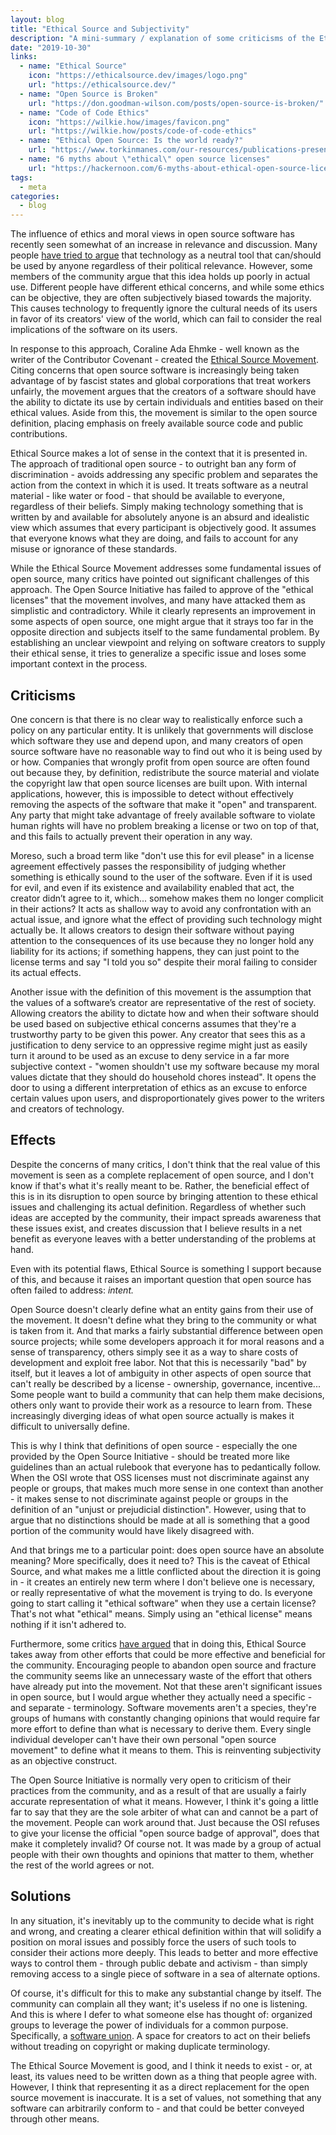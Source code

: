 ```yaml
---
layout: blog
title: "Ethical Source and Subjectivity"
description: "A mini-summary / explanation of some criticisms of the Ethical Source Movement."
date: "2019-10-30"
links:
  - name: "Ethical Source"
    icon: "https://ethicalsource.dev/images/logo.png"
    url: "https://ethicalsource.dev/"
  - name: "Open Source is Broken"
    url: "https://don.goodman-wilson.com/posts/open-source-is-broken/"
  - name: "Code of Code Ethics"
    icon: "https://wilkie.how/images/favicon.png"
    url: "https://wilkie.how/posts/code-of-code-ethics"
  - name: "Ethical Open Source: Is the world ready?"
    url: "https://www.torkinmanes.com/our-resources/publications-presentations/publication/ethical-open-source-is-the-world-ready"
  - name: "6 myths about \"ethical\" open source licenses"
    url: "https://hackernoon.com/6-myths-about-ethical-open-source-licenses-3bfbd042b1dc"
tags:
  - meta
categories:
  - blog
---
```


The influence of ethics and moral views in open source software has recently
seen somewhat of an increase in relevance and discussion. Many people
[have tried to argue](https://gitlab.com/gitlab-com/www-gitlab-com/merge_requests/30656)
that technology as a neutral tool that can/should be used by anyone regardless
of their political relevance. However, some members of the community argue that
this idea holds up poorly in actual use. Different people have different ethical
concerns, and while some ethics can be objective, they are often subjectively
biased towards the majority. This causes technology to frequently ignore the
cultural needs of its users in favor of its creators' view of the world, which
can fail to consider the real implications of the software on its users.

In response to this approach, Coraline Ada Ehmke - well known as the writer of
the Contributor Covenant - created the [Ethical Source Movement](https://ethicalsource.dev/).
Citing concerns that open source software is increasingly being taken advantage
of by fascist states and global corporations that treat workers unfairly, the
movement argues that the creators of a software should have the ability to
dictate its use by certain individuals and entities based on their ethical
values. Aside from this, the movement is similar to the open source definition,
placing emphasis on freely available source code and public contributions.

Ethical Source makes a lot of sense in the context that it is presented in. The
approach of traditional open source - to outright ban any form of
discrimination - avoids addressing any specific problem and separates the action
from the context in which it is used. It treats software as a neutral material -
like water or food - that should be available to everyone, regardless of their
beliefs. Simply making technology something that is written by and available for
absolutely anyone is an absurd and idealistic view which assumes that every
participant is objectively good. It assumes that everyone knows what they are
doing, and fails to account for any misuse or ignorance of these standards.

While the Ethical Source Movement addresses some fundamental issues of open
source, many critics have pointed out significant challenges of this approach.
The Open Source Initiative has failed to approve of the "ethical licenses" that
the movement involves, and many have attacked them as simplistic and
contradictory. While it clearly represents an improvement in some aspects of
open source, one might argue that it strays too far in the opposite direction
and subjects itself to the same fundamental problem. By establishing an unclear
viewpoint and relying on software creators to supply their ethical sense, it
tries to generalize a specific issue and loses some important context in the
process.

## Criticisms

One concern is that there is no clear way to realistically enforce such a policy
on any particular entity. It is unlikely that governments will disclose which
software they use and depend upon, and many creators of open source software
have no reasonable way to find out who it is being used by or how. Companies
that wrongly profit from open source are often found out because they, by
definition, redistribute the source material and violate the copyright law that
open source licenses are built upon. With internal applications, however, this
is impossible to detect without effectively removing the aspects of the software
that make it "open" and transparent. Any party that might take advantage of
freely available software to violate human rights will have no problem breaking
a license or two on top of that, and this fails to actually prevent their
operation in any way.

Moreso, such a broad term like "don't use this for evil please" in a license
agreement effectively passes the responsibility of judging whether something is
ethically sound to the user of the software. Even if it is used for evil, and
even if its existence and availability enabled that act, the creator didn’t
agree to it, which... somehow makes them no longer complicit in their actions?
It acts as shallow way to avoid any confrontation with an actual issue, and
ignore what the effect of providing such technology might actually be. It allows
creators to design their software without paying attention to the consequences
of its use because they no longer hold any liability for its actions; if
something happens, they can just point to the license terms and say "I told you
so" despite their moral failing to consider its actual effects.

Another issue with the definition of this movement is the assumption that the
values of a software’s creator are representative of the rest of society.
Allowing creators the ability to dictate how and when their software should be
used based on subjective ethical concerns assumes that they're a trustworthy
party to be given this power. Any creator that sees this as a justification to
deny service to an oppressive regime might just as easily turn it around to be
used as an excuse to deny service in a far more subjective context - "women
shouldn't use my software because my moral values dictate that they should do
household chores instead". It opens the door to using a different interpretation
of ethics as an excuse to enforce certain values upon users, and
disproportionately gives power to the writers and creators of technology.

## Effects

Despite the concerns of many critics, I don't think that the real value of this
movement is seen as a complete replacement of open source, and I don't know if
that's what it's really meant to be. Rather, the beneficial effect of this is in
its disruption to open source by bringing attention to these ethical issues and
challenging its actual definition. Regardless of whether such ideas are accepted
by the community, their impact spreads awareness that these issues exist, and
creates discussion that I believe results in a net benefit as everyone leaves
with a better understanding of the problems at hand.

Even with its potential flaws, Ethical Source is something I support because of
this, and because it raises an important question that open source has often
failed to address: _intent._

Open Source doesn't clearly define what an entity gains from their use of the
movement. It doesn't define what they bring to the community or what is taken
from it. And that marks a fairly substantial difference between open source
projects; while some developers approach it for moral reasons and a sense of
transparency, others simply see it as a way to share costs of development and
exploit free labor. Not that this is necessarily "bad" by itself, but it leaves
a lot of ambiguity in other aspects of open source that can't really be
described by a license - ownership, governance, incentive... Some people want to
build a community that can help them make decisions, others only want to provide
their work as a resource to learn from. These increasingly diverging ideas of
what open source actually is makes it difficult to universally define.

This is why I think that definitions of open source - especially the one
provided by the Open Source Initiative - should be treated more like guidelines
than an actual rulebook that everyone has to pedantically follow. When the OSI
wrote that OSS licenses must not discriminate against any people or groups, that
makes much more sense in one context than another - it makes sense to not
discriminate against people or groups in the definition of an "unjust or
prejudicial distinction". However, using that to argue that no distinctions
should be made at all is something that a good portion of the community would
have likely disagreed with.

And that brings me to a particular point: does open source have an absolute
meaning? More specifically, does it need to? This is the caveat of Ethical
Source, and what makes me a little conflicted about the direction it is going
in - it creates an entirely new term where I don't believe one is necessary, or
really representative of what the movement is trying to do. Is everyone going to
start calling it "ethical software" when they use a certain license? That's not
what "ethical" means. Simply using an "ethical license" means nothing if it
isn't adhered to.

Furthermore, some critics [have argued](https://subfictional.com/open-source-licenses-and-the-ethical-use-of-software/)
that in doing this, Ethical Source takes away from other efforts that could be
more effective and beneficial for the community. Encouraging people to abandon
open source and fracture the community seems like an unnecessary waste of the
effort that others have already put into the movement. Not that these aren't
significant issues in open source, but I would argue whether they actually need
a specific - and separate - terminology. Software movements aren't a species,
they're groups of humans with constantly changing opinions that would require
far more effort to define than what is necessary to derive them. Every single
individual developer can't have their own personal "open source movement" to
define what it means to them. This is reinventing subjectivity as an objective
construct.

The Open Source Initiative is normally very open to criticism of their practices
from the community, and as a result of that are usually a fairly accurate
representation of what it means. However, I think it's going a little far to say
that they are the sole arbiter of what can and cannot be a part of the movement.
People can work around that. Just because the OSI refuses to give your license
the official "open source badge of approval", does that make it completely
invalid? Of course not. It was made by a group of actual people with their own
thoughts and opinions that matter to them, whether the rest of the world agrees
or not.

## Solutions

In any situation, it's inevitably up to the community to decide what is right
and wrong, and creating a clearer ethical definition within that will solidify a
position on moral issues and possibly force the users of such tools to consider
their actions more deeply. This leads to better and more effective ways to
control them - through public debate and activism - than simply removing access
to a single piece of software in a sea of alternate options.

Of course, it's difficult for this to make any substantial change by itself. The
community can complain all they want; it's useless if no one is listening. And
this is where I defer to what someone else has thought of: organized groups to
leverage the power of individuals for a common purpose. Specifically, a
[software union](https://wilkie.how/posts/code-of-code-ethics). A space for
creators to act on their beliefs without treading on copyright or making
duplicate terminology.

The Ethical Source Movement is good, and I think it needs to exist - or, at
least, its values need to be written down as a thing that people agree with.
However, I think that representing it as a direct replacement for the open
source movement is inaccurate. It is a set of values, not something that any
software can arbitrarily conform to - and that could be better conveyed through
other means.
